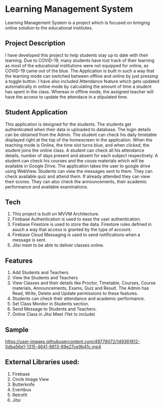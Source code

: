 # Learning Management System 
Learning Management System is a project which is focused on bringing online solution to the educational institutes.
## Project Description
I have developed this project to help students stay up to date with their learning. Due to COVID-19, many students have lost track of their learning as most of the educational institutions were not equipped for online, as COVID-19 came out of the blue. The Application is built in such a way that the learning mode can switched between offline and online by just pressing a toggle button. I have also included Attendance feature which gets updated automatically in online mode by calculating the amount of time a student has spent in the class. Whereas in offline mode, the assigned teacher will have the access to update the attendace in a stipulated time. 
## Student Application
This application is designed for the students. The students get authenticated when their data is uploaded to database. The login details can be obtained from the Admin.
The student can check his daily timetable displayed right at the top of the homescreen in the application. When the teaching mode is Online, the time slot turns blue, 
and when clicked, the student joins the online class. A student can check all his attendance details, number of days present and absent for each subject respectively. A student can check his courses and the couse materials which will be available in Google Drive. The application takes the user to google drive using WebView. Students can view the messages sent to them. They can check available quiz and attend them. If already attended they can view their scores. They can also check the announcements, their academic performance and available examinations.
## Tech
1. This project is built on MVVM Architecture.
2. Firebase Authentication is used to ease the user authentication.
3. Firebase Firestore is used to store the data. Firestore rules defined in asuch a way that access is granted by the type of account.
4. Firebase Cloud Messaging is used to send notifications when a message is sent.
5. Jitsi meet to be able to deliver classes online.
## Features
1. Add Students and Teachers
2. View the Students and Teachers
3. View Classes and their details like Proctor, Timetable, Courses, Course materials, Announcements, Exams, Quiz and Result. The Admin has Read, Write, Delete and Update permissions to these features.
4. Students can check their attendance and academic performance.
5. Set Class Monitor in Students section. 
6. Send Message to Students and Teachers.
7. Online Class in Jitsi Meet (Yet to include)

## Sample

https://user-images.githubusercontent.com/49778072/149361812-0dba56e1-1315-4641-8813-69e27ce9b41c.mp4


## External Libraries used:
1. Firebase
2. Circle Image View
3. Butterknife
4. Eventbus
5. Retrofit
6. Jitsi
